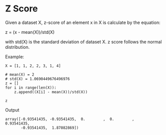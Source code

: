 # Z Score

Given a dataset X, z-score of an element x in X is calculate by the equation:

z = (x - mean(X))/std(X)

with std(X) is the standard deviation of dataset X. z score follows the normal distribution. 

Example:

    X = [1, 1, 2, 2, 3, 1, 4]
    
    # mean(X) = 2
    # std(X) = 1.0690449676496976
    z = []
    for i in range(len(X)):
        z.append((X[i] - mean(X))/std(X))
    
    z
    
Output
    
    array([-0.93541435, -0.93541435,  0.        ,  0.        ,  0.93541435,
           -0.93541435,  1.87082869])